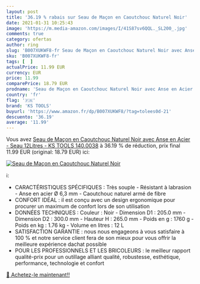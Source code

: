 ```yaml
---
layout: post
title: '36.19 % rabais sur Seau de Maçon en Caoutchouc Naturel Noir'
date: 2021-01-31 10:25:43
image: 'https://m.media-amazon.com/images/I/41S87sv6QQL._SL200_.jpg'
comments: true
category: ofertas
author: ring
slug: 'B007XUKWF8-fr Seau de Maçon en Caoutchouc Naturel Noir avec Anse en...'
sku: 'B007XUKWF8-fr'
tags: [  ]
actualPrice: 11.99 EUR
currency: EUR
price: 11.99
comparePrice: 18.79 EUR
prodname: 'Seau de Maçon en Caoutchouc Naturel Noir avec Anse en Acier - Seau 12Litres - KS TOOLS 140.0038'
country: 'fr'
flag: '🇫🇷'
brand: 'KS TOOLS'
buyurl: 'https://www.amazon.fr/dp/B007XUKWF8/?tag=tolees0d-21'
descuento: '36.19'
average: '11.99'
---
```


Vous avez [Seau de Maçon en Caoutchouc Naturel Noir avec Anse en Acier - Seau 12Litres - KS TOOLS 140.0038](https://www.amazon.fr/dp/B007XUKWF8/?tag=tolees0d-21)  à  36.19 % de réduction, prix final  11.99 EUR (original: 18.79 EUR) ici:

[![Seau de Maçon en Caoutchouc Naturel Noir](https://m.media-amazon.com/images/I/41S87sv6QQL._SL200_.jpg)](https://www.amazon.fr/dp/B007XUKWF8/?tag=tolees0d-21)

ℹ️:

- CARACTÉRISTIQUES SPÉCIFIQUES : Très souple - Résistant à labrasion - Anse en acier Ø 6,3 mm - Caoutchouc naturel armé de fibre
- CONFORT IDÉAL : il est conçu avec un design ergonomique pour procurer un maximum de confort lors de son utilisation
- DONNÉES TECHNIQUES : Couleur : Noir - Dimension D1 : 205.0 mm - Dimension D2 : 300.0 mm - Hauteur H : 265.0 mm - Poids en g : 1760 g - Poids en kg : 1.76 kg - Volume en litres : 12 L
- SATISFACTION GARANTIE : nous nous engageons à vous satisfaire à 100 % et notre service client fera de son mieux pour vous offrir la meilleure expérience dachat possible
- POUR LES PROFESSIONNELS ET LES BRICOLEURS : le meilleur rapport qualité-prix pour un outillage alliant qualité, robustesse, esthétique, performance, technologie et confort

[🛒 Achetez-le maintenant!!](https://www.amazon.fr/dp/B007XUKWF8/?tag=tolees0d-21)

